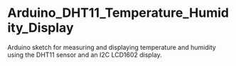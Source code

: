 # Arduino_DHT11_Temperature_Humidity_Display
Arduino sketch for measuring and displaying temperature and humidity using the DHT11 sensor and an I2C LCD1602 display.

